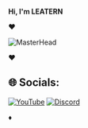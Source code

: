 **Hi, I'm LEATERN**  

♥

![MasterHead](https://media.discordapp.net/attachments/703089193764782180/1218564217091915776/1500x500.jpg?ex=661159dd&is=65fee4dd&hm=c6f7fd496eb3892cf6beef58369e05bc47c8b5bb3c5ef8ac58e014fd4fa98797&=&format=webp)

♥


## 🌐 Socials:                                                                                                                         
[![YouTube](https://img.shields.io/badge/YouTube-%23FF0000.svg?logo=YouTube&logoColor=white)](https://youtube.com/channel/UC8CS5Q1S2rOiaLv6Mu2ZlNw)  [![Discord](https://img.shields.io/badge/Discord-%237289DA.svg?logo=discord&logoColor=white)](https://discord.gg/GuyWQmZKY3)  

♦
